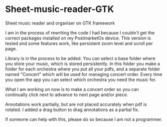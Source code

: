 # Sheet-music-reader-GTK
Sheet music reader and organiser on GTK framework

I am in the process of rewriting the code I had because I couldn't get the correct
packages installed on my PostmarketOs device.
This version is tested and some features work, like persistent zoom level and scroll per page.

Library is in the process to be added. You can select a base folder where you store your music, which is stored persistently.
In this folder you make a folder for each orchestra where you put all your pdfs, and a separate folder named "Concert" which will be used for managing concert order.
Every time you open the app you can select which orchestra you need the music for.

What I am working on now is to make a concert order so you can continually click next to advance to next page and/or piece.

Annotations work partially, but are not placed accurately when pdf is rotated.
I added a drag button to drag annotations as a partial fix.

If someone can help with this, please do so because I am not a programmer.
